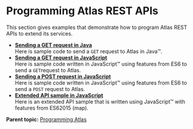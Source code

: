 # Programming Atlas REST APIs

This section gives examples that demonstrate how to program Atlas REST APIs to extend its services.

-   **[Sending a GET request in Java](../topics/getrequestinjava.md)**  
Here is sample code to send a `GET` request to Atlas in Java™.
-   **[Sending a GET request in JavaScript](../topics/getrequestsinjavascript.md)**  
Here is sample code written in JavaScript™ using features from ES6 to send a `GET`request to Atlas.
-   **[Sending a POST request in JavaScript](../topics/postrequestinjavascript.md)**  
Here is sample code written in JavaScript™ using features from ES6 to send a `POST` request to Atlas.
-   **[Extended API sample in JavaScript](../topics/extendedapisample.md)**  
Here is an extended API sample that is written using JavaScript™ with features from ES62015 \(map\).

**Parent topic:** [Programming Atlas](../topics/extend.md)
